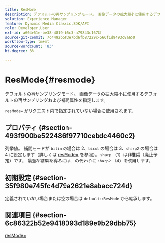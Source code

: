 ```yaml
---
title: ResMode
description: デフォルトの再サンプリングモード。 画像データの拡大縮小に使用するデフォルトの再サンプリングおよび補間属性を指定します。
solution: Experience Manager
feature: Dynamic Media Classic,SDK/API
role: Developer,User
exl-id: a604e61e-be38-4819-b5c3-a79843c1678f
source-git-commit: 7c4492b583e7bd6fb87229c4566f1d9493c8a650
workflow-type: tm+mt
source-wordcount: '83'
ht-degree: 3%

---
```


# ResMode{#resmode}

デフォルトの再サンプリングモード。 画像データの拡大縮小に使用するデフォルトの再サンプリングおよび補間属性を指定します。

`resMode=` がリクエスト内で指定されていない場合に使用されます。

## プロパティ {#section-493f900be522486f97710cebdc4460c2}

列挙値。 補間モードが `bilin` の場合は 2、`bicub` の場合は 3、`sharp2` の場合は 4 に設定します（詳しくは [resMode=](/help/aem-is-ir-api/is-api/http-ref/image-serving-api-ref/c-http-protocol-reference/c-command-reference/r-is-http-resmode.md) を参照）。 `sharp` （1）は非推奨（廃止予定）です。 最適な結果を得るには、の代わりに `sharp2` （4）を使用します。

## 初期設定 {#section-35f980e745fc4d79a2621e8abacc724d}

定義されていない場合または空の場合は `default::ResMode` から継承します。

## 関連項目 {#section-6c86322b52e9418093d189e9b29dbb75}

[resMode=](../../../../../is-api/image-catalog/image-serving-api-ref/c-image-catalog-reference/c-attributes-reference/r-is-cat-resmode.md#reference-609095ef568743a086f28d87c54dafa2)
